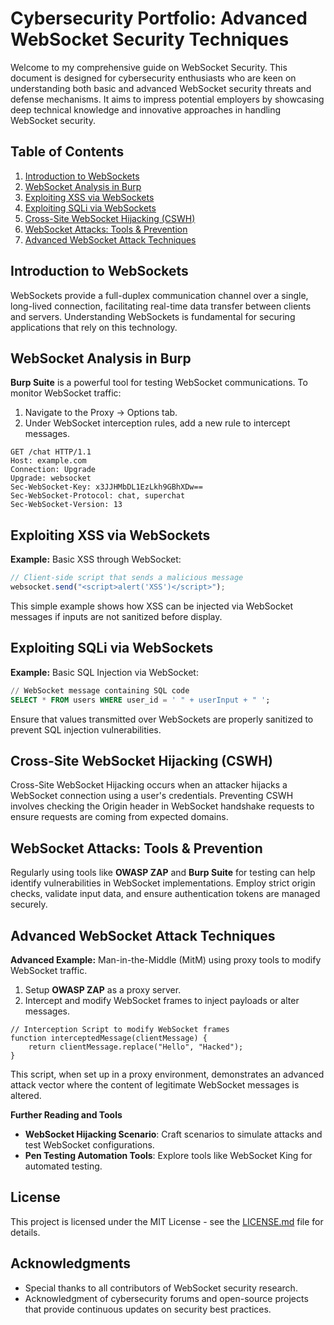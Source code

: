 # Cybersecurity Portfolio: Advanced WebSocket Security Techniques

Welcome to my comprehensive guide on WebSocket Security. This document is designed for cybersecurity enthusiasts who are keen on understanding both basic and advanced WebSocket security threats and defense mechanisms. It aims to impress potential employers by showcasing deep technical knowledge and innovative approaches in handling WebSocket security.

## Table of Contents

1. [Introduction to WebSockets](#introduction-to-websockets)
2. [WebSocket Analysis in Burp](#websocket-analysis-in-burp)
3. [Exploiting XSS via WebSockets](#exploiting-xss-via-websockets)
4. [Exploiting SQLi via WebSockets](#exploiting-sqli-via-websockets)
5. [Cross-Site WebSocket Hijacking (CSWH)](#cross-site-websocket-hijacking-cswh)
6. [WebSocket Attacks: Tools & Prevention](#websocket-attacks-tools--prevention)
7. [Advanced WebSocket Attack Techniques](#advanced-websocket-attack-techniques)

## Introduction to WebSockets

WebSockets provide a full-duplex communication channel over a single, long-lived connection, facilitating real-time data transfer between clients and servers. Understanding WebSockets is fundamental for securing applications that rely on this technology.

## WebSocket Analysis in Burp

**Burp Suite** is a powerful tool for testing WebSocket communications. To monitor WebSocket traffic:

1. Navigate to the Proxy -> Options tab.
2. Under WebSocket interception rules, add a new rule to intercept messages.

```plaintext
GET /chat HTTP/1.1
Host: example.com
Connection: Upgrade
Upgrade: websocket
Sec-WebSocket-Key: x3JJHMbDL1EzLkh9GBhXDw==
Sec-WebSocket-Protocol: chat, superchat
Sec-WebSocket-Version: 13
```

## Exploiting XSS via WebSockets

**Example:** Basic XSS through WebSocket:

```javascript
// Client-side script that sends a malicious message
websocket.send("<script>alert('XSS')</script>");
```

This simple example shows how XSS can be injected via WebSocket messages if inputs are not sanitized before display.

## Exploiting SQLi via WebSockets

**Example:** Basic SQL Injection via WebSocket:

```sql
// WebSocket message containing SQL code
SELECT * FROM users WHERE user_id = ' " + userInput + " ';
```

Ensure that values transmitted over WebSockets are properly sanitized to prevent SQL injection vulnerabilities.

## Cross-Site WebSocket Hijacking (CSWH)

Cross-Site WebSocket Hijacking occurs when an attacker hijacks a WebSocket connection using a user's credentials. Preventing CSWH involves checking the Origin header in WebSocket handshake requests to ensure requests are coming from expected domains.

## WebSocket Attacks: Tools & Prevention

Regularly using tools like **OWASP ZAP** and **Burp Suite** for testing can help identify vulnerabilities in WebSocket implementations. Employ strict origin checks, validate input data, and ensure authentication tokens are managed securely.

## Advanced WebSocket Attack Techniques

**Advanced Example:** Man-in-the-Middle (MitM) using proxy tools to modify WebSocket traffic.

1. Setup **OWASP ZAP** as a proxy server.
2. Intercept and modify WebSocket frames to inject payloads or alter messages.

```plaintext
// Interception Script to modify WebSocket frames
function interceptedMessage(clientMessage) {
    return clientMessage.replace("Hello", "Hacked");
}
```

This script, when set up in a proxy environment, demonstrates an advanced attack vector where the content of legitimate WebSocket messages is altered.

**Further Reading and Tools**

- **WebSocket Hijacking Scenario**: Craft scenarios to simulate attacks and test WebSocket configurations.
- **Pen Testing Automation Tools**: Explore tools like WebSocket King for automated testing.

## License

This project is licensed under the MIT License - see the [LICENSE.md](LICENSE.md) file for details.

## Acknowledgments

- Special thanks to all contributors of WebSocket security research.
- Acknowledgment of cybersecurity forums and open-source projects that provide continuous updates on security best practices.

